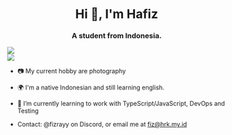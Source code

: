 <h1 align="center">Hi 👋, I'm Hafiz</h1>
<h3 align="center">A student from Indonesia.</h3>

![](https://github-readme-stats.vercel.app/api?username=hfzrk&theme=dark&hide_border=true&include_all_commits=true&count_private=true)<br/>
![](https://nirzak-streak-stats.vercel.app/?user=hfzrk&theme=dark&hide_border=true)<br/>

- 📷 My current hobby are photography 

- 🌍 I'm a native Indonesian and still learning english.

- 🌱 I’m currently learning to work with TypeScript/JavaScript, DevOps and Testing

- Contact: @fizrayy on Discord, or email me at fiz@hrk.my.id

